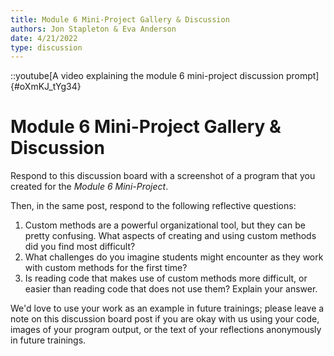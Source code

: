 ```yaml
---
title: Module 6 Mini-Project Gallery & Discussion
authors: Jon Stapleton & Eva Anderson
date: 4/21/2022
type: discussion
---
```


::youtube[A video explaining the module 6 mini-project discussion prompt]{#oXmKJ_tYg34}

# Module 6 Mini-Project Gallery & Discussion

Respond to this discussion board with a screenshot of a program that you created for the *Module 6 Mini-Project*.

Then, in the same post, respond to the following reflective questions:

1. Custom methods are a powerful organizational tool, but they can be pretty confusing. What aspects of creating and using custom methods did you find most difficult?
2. What challenges do you imagine students might encounter as they work with custom methods for the first time?
3. Is reading code that makes use of custom methods more difficult, or easier than reading code that does not use them? Explain your answer.

We'd love to use your work as an example in future trainings; please leave a note on this discussion board post if you are okay with us using your code, images of your program output, or the text of your reflections anonymously in future trainings.